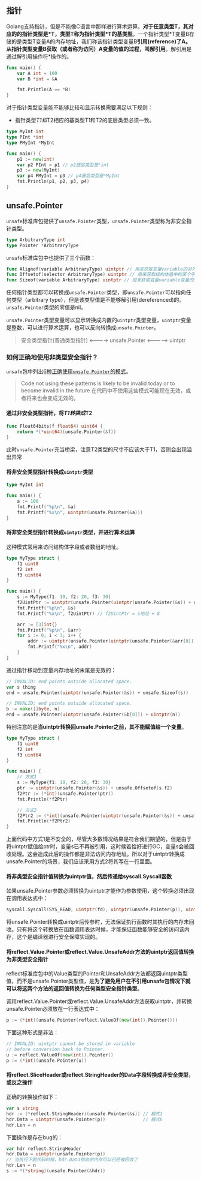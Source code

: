 ## 指针

Golang支持指针，但是不能像C语言中那样进行算术运算。**对于任意类型T，其对应的的指针类型是\*T，类型T称为指针类型\*T的基类型**。一个指针类型\*T变量B存储的是类型T变量A的内存地址，我们称该指针类型变量B**引用(reference)**了A。从指针类型变量B获取（或者称为访问）A变量的值的过程，叫**解引用**。解引用是通过解引用操作符*操作的。

```go
func main() {
	var A int = 100
	var B *int = &A

	fmt.Println(A == *B)
}
```

对于指针类型变量能不能够比较和显示转换需要满足以下规则：

- 指针类型*T1和*T2相应的基类型T1和T2的底层类型必须一致。

```go
type MyInt int
type PInt *int
type PMyInt *MyInt

func main() {
	p1 := new(int)
	var p2 PInt = p1 // p2底层类型是*int
	p3 := new(MyInt)
	var p4 PMyInt = p3 // p4底层类型是*MyInt
	fmt.Println(p1, p2, p3, p4)
}
```

## unsafe.Pointer

`unsafe`标准库包提供了`unsafe.Pointer`类型，`unsafe.Pointer`类型称为非安全指针类型。

```go
type ArbitraryType int
type Pointer *ArbitraryType
```

`unsafe`标准库包中也提供了三个函数：

```go
func Alignof(variable ArbitraryType) uintptr // 用来获取变量variable的对齐保证
func Offsetof(selector ArbitraryType) uintptr // 用来获取结构体值中的某个字段的地址相对于此结构体值地址的偏移
func Sizeof(variable ArbitraryType) uintptr // 用来获取变量variable变量的大小尺寸
```

任何指针类型都可以转换成`unsafe.Pointer`类型，即`unsafe.Pointer`可以指向任何类型（arbitrary type），但是该类型值是不能够解引用(dereferenced)的。`unsafe.Pointer`类型的零值是nil。

`unsafe.Pointer`类型变量可以显示转换成内置的`uintptr`类型变量，`uintptr`变量是整数，可以进行算术运算，也可以反向转换成`unsafe.Pointer`。

> 安全类型指针(普通类型指针) <----> unsafe.Pointer <-----> uintptr

### 如何正确地使用非类型安全指针？

`unsafe`包中列出[6种正确使用`unsafe.Pointer`的模式](https://golang.google.cn/pkg/unsafe/#Pointer)。

> Code not using these patterns is likely to be invalid today or to become invalid in the future 在代码中不使用这些模式可能现在无效，或者将来也会变成无效的。

#### 通过非安全类型指针，将*T1转换成*T2

```go
func Float64bits(f float64) uint64 {
	return *(*uint64)(unsafe.Pointer(&f))
}
```
此时`unsafe.Pointer`充当桥梁，注意T2类型的尺寸不应该大于T1，否则会出现溢出异常


#### 将非安全类型指针转换成`uintptr`类型

```go
type MyInt int

func main() {
	a := 100
	fmt.Printf("%p\n", &a)
	fmt.Printf("%x\n", uintptr(unsafe.Pointer(&a)))
}
```

#### 将非安全类型指针转换成`uintptr`类型，并进行算术运算

这种模式常用来访问结构体字段或者数组的地址。

```go
type MyType struct {
	f1 uint8
	f2 int
	f3 uint64
}

func main() {
	s := MyType{f1: 10, f2: 20, f3: 30}
	f2UintPtr := uintptr(unsafe.Pointer(uintptr(unsafe.Pointer(&s)) + unsafe.Offsetof(s.f2)))
	fmt.Printf("%p\n", &s)
	fmt.Printf("%x\n", f2UintPtr) // f2UintPtr = s地址 + 8

	arr := [3]int{}
	fmt.Printf("%p\n", &arr)
	for i := 0; i < 3; i++ {
		addr := uintptr(unsafe.Pointer(uintptr(unsafe.Pointer(&arr[0])) + uintptr(i)*unsafe.Sizeof(arr[0])))
		fmt.Printf("%x\n", addr)
	}
}
```

通过指针移动到变量内存地址的末尾是无效的：

```go
// INVALID: end points outside allocated space.
var s thing
end = unsafe.Pointer(uintptr(unsafe.Pointer(&s)) + unsafe.Sizeof(s))

// INVALID: end points outside allocated space.
b := make([]byte, n)
end = unsafe.Pointer(uintptr(unsafe.Pointer(&b[0])) + uintptr(n))
```

特别注意的是**当uintptr转换回unsafe.Pointer之前，其不能赋值给一个变量**。

```go
type MyType struct {
	f1 uint8
	f2 int
	f3 uint64
}

func main() {
	// 方式1
	s := MyType{f1: 10, f2: 20, f3: 30}
	ptr := uintptr(unsafe.Pointer(&s)) + unsafe.Offsetof(s.f2)
	f2Ptr := (*int)(unsafe.Pointer(ptr))
	fmt.Println(*f2Ptr)

	// 方式2
	f2Ptr2 := (*int)(unsafe.Pointer(uintptr(unsafe.Pointer(&s)) + unsafe.Offsetof(s.f2)))
	fmt.Println(*f2Ptr2)
}
```

上面代码中方式1是不安全的，尽管大多数情况结果是符合我们期望的，但是由于将uintptr赋值给ptr时，变量s已不再被引用，这时候若恰好进行GC，变量s会被回收处理。这会造成此后的操作都是非法访问内存地址。所以对于uintptr转换成unsafe.Pointer的场景，我们应该采用方式2将其写在一行里面。

#### 将非类型安全指针值转换为uintptr值，然后传递给syscall.Syscall函数

如果unsafe.Pointer参数必须转换为uintptr才能作为参数使用，这个转换必须出现在调用表达式中：

```go
syscall.Syscall(SYS_READ, uintptr(fd), uintptr(unsafe.Pointer(p)), uintptr(n))
```
将unsafe.Pointer转换成uintptr后传参时，无法保证执行函数时其执行的内存未回收。只有将这个转换放在函数调用表达时候，才能保证函数能够安全的访问该内存，这个是编译器进行安全保障实现的。

#### 将reflect.Value.Pointer或reflect.Value.UnsafeAddr方法的uintptr返回值转换为非类型安全指针

reflect标准库包中的Value类型的Pointer和UnsafeAddr方法都返回uintptr类型值，而不是unsafe.Pointer类型值，是**为了避免用户在不引用unsafe包情况下就可以将这两个方法的返回值转换为任何类型安全指针类型**。

调用reflect.Value.Pointer或reflect.Value.UnsafeAddr方法获取uintptr，并转换unsafe.Pointer必须放在一行表达式中：

```go
p := (*int)(unsafe.Pointer(reflect.ValueOf(new(int)).Pointer()))
```

下面这种形式是非法：

```go
// INVALID: uintptr cannot be stored in variable
// before conversion back to Pointer.
u := reflect.ValueOf(new(int)).Pointer()
p := (*int)(unsafe.Pointer(u))
```

#### 将reflect.SliceHeader或reflect.StringHeader的Data字段转换成非安全类型，或反之操作

正确的转换操作如下：

```go
var s string
hdr := (*reflect.StringHeader)(unsafe.Pointer(&s)) // 模式1
hdr.Data = uintptr(unsafe.Pointer(p))              // 模式6
hdr.Len = n
```

下面操作是存在bug的：

```go
var hdr reflect.StringHeader
hdr.Data = uintptr(unsafe.Pointer(p))
// 当执行下面代码时候，hdr.Data指向的内存可以已经被回收了
hdr.Len = n
s := *(*string)(unsafe.Pointer(&hdr))
```